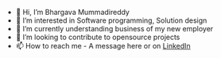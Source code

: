 - 👋 Hi, I’m Bhargava Mummadireddy
- 👀 I’m interested in Software programming, Solution design
- 🌱 I’m currently understanding business of my new employer
- 💞️ I’m looking to contribute to opensource projects
- 📫 How to reach me - A message here or on [LinkedIn](https://www.linkedin.com/in/bhargavamummadireddy/)

<!---
kishoreinvits/kishoreinvits is a ✨ special ✨ repository because its `README.md` (this file) appears on your GitHub profile.
You can click the Preview link to take a look at your changes.
--->
